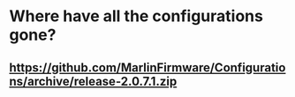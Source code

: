 # Where have all the configurations gone?

## https://github.com/MarlinFirmware/Configurations/archive/release-2.0.7.1.zip

